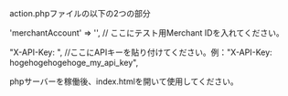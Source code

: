 action.phpファイルの以下の2つの部分


'merchantAccount' => '',
// ここにテスト用Merchant IDを入れてください。    
    
"X-API-Key: ",
//ここにAPIキーを貼り付けてください。例："X-API-Key: hogehogehogehoge_my_api_key",
    
    
phpサーバーを稼働後、index.htmlを開いて使用してください。
